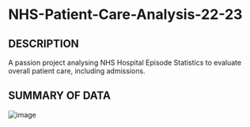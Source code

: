 # NHS-Patient-Care-Analysis-22-23

## DESCRIPTION
A passion project analysing NHS Hospital Episode Statistics to evaluate overall patient care, including admissions.

## SUMMARY OF DATA
![image](https://github.com/user-attachments/assets/43ade539-70ce-45e8-b606-ee83da1349a9)
